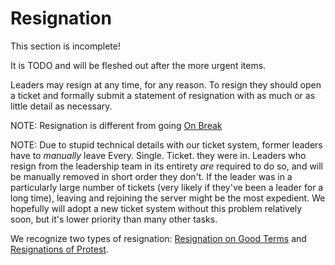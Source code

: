 # Resignation

<div class="warning">
This section is incomplete! 

It is TODO and will be fleshed out after the more urgent items.
</div>

Leaders may resign at any time, for any reason. To resign they should open a ticket and formally submit a statement of resignation with as much or as little detail as necessary. 

NOTE: Resignation is different from going [On Break](#on-break)

NOTE: Due to stupid technical details with our ticket system, former leaders have to *manually* leave Every. Single. Ticket. they were in. Leaders who resign from the leadership team in its entirety *are* required to do so, and will be manually removed in short order they don't. If the leader was in a particularly large number of tickets (very likely if they've been a leader for a long time), leaving and rejoining the server might be the most expedient. We hopefully will adopt a new ticket system without this problem relatively soon, but it's lower priority than many other tasks.

We recognize two types of resignation: [Resignation on Good Terms](./02-Good-Terms.md) and [Resignations of Protest](./03-Protest.md).
